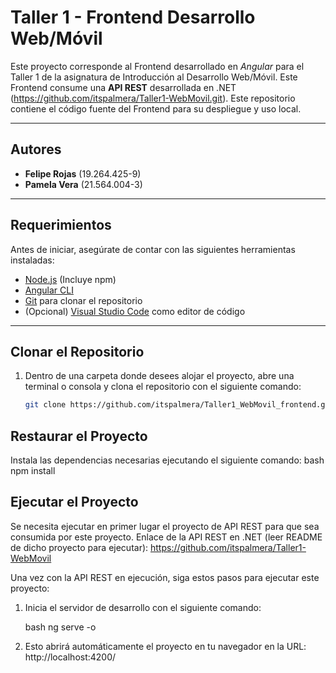 # Taller 1 - Frontend Desarrollo Web/Móvil

Este proyecto corresponde al Frontend desarrollado en *Angular* para el Taller 1 de la asignatura de Introducción al Desarrollo Web/Móvil. Este Frontend consume una **API REST** desarrollada en .NET (https://github.com/itspalmera/Taller1-WebMovil.git). Este repositorio contiene el código fuente del Frontend para su despliegue y uso local.

---

## Autores

- **Felipe Rojas** (19.264.425-9)
- **Pamela Vera** (21.564.004-3)

---

## Requerimientos

Antes de iniciar, asegúrate de contar con las siguientes herramientas instaladas:

- [Node.js](https://nodejs.org/) (Incluye npm)
- [Angular CLI](https://angular.io/cli)
- [Git](https://git-scm.com/) para clonar el repositorio
- (Opcional) [Visual Studio Code](https://code.visualstudio.com/) como editor de código

---

## Clonar el Repositorio

1. Dentro de una carpeta donde desees alojar el proyecto, abre una terminal o consola y clona el repositorio con el siguiente comando:
   ```bash
   git clone https://github.com/itspalmera/Taller1_WebMovil_frontend.git

## Restaurar el Proyecto
Instala las dependencias necesarias ejecutando el siguiente comando:
bash
npm install

## Ejecutar el Proyecto

Se necesita ejecutar en primer lugar el proyecto de API REST para que sea consumida por este proyecto. Enlace de la API REST en .NET (leer README de dicho proyecto para ejecutar): https://github.com/itspalmera/Taller1-WebMovil

Una vez con la API REST en ejecución, siga estos pasos para ejecutar este proyecto:

1. Inicia el servidor de desarrollo con el siguiente comando:

   bash
   ng serve -o
   

2. Esto abrirá automáticamente el proyecto en tu navegador en la URL:
http://localhost:4200/

